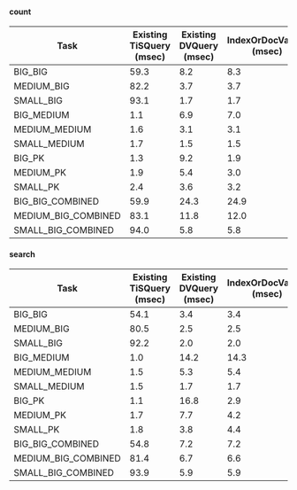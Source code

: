 

#### count
| Task                | Existing TiSQuery (msec) | Existing DVQuery (msec) | IndexOrDocValues (msec) | Proposed TiSQuery (msec) |
|---------------------|--------------------------|-------------------------|-------------------------|--------------------------|
| BIG_BIG             | 59.3                     | 8.2                     | 8.3                     | 11.6                     |
| MEDIUM_BIG          | 82.2                     | 3.7                     | 3.7                     | 5.8                      |
| SMALL_BIG           | 93.1                     | 1.7                     | 1.7                     | 2.6                      |
| BIG_MEDIUM          | 1.1                      | 6.9                     | 7.0                     | 1.1                      |
| MEDIUM_MEDIUM       | 1.6                      | 3.1                     | 3.1                     | 1.5                      |
| SMALL_MEDIUM        | 1.7                      | 1.5                     | 1.5                     | 1.6                      |
| BIG_PK              | 1.3                      | 9.2                     | 1.9                     | 0.9                      |
| MEDIUM_PK           | 1.9                      | 5.4                     | 3.0                     | 1.7                      |
| SMALL_PK            | 2.4                      | 3.6                     | 3.2                     | 1.8                      |
| BIG_BIG_COMBINED    | 59.9                     | 24.3                    | 24.9                    | 20.7                     |
| MEDIUM_BIG_COMBINED | 83.1                     | 11.8                    | 12.0                    | 11.0                     |
| SMALL_BIG_COMBINED  | 94.0                     | 5.8                     | 5.8                     | 5.8                      |


#### search
| Task                | Existing TiSQuery (msec) | Existing DVQuery (msec) | IndexOrDocValues (msec) | Proposed TiSQuery (msec) |
|---------------------|--------------------------|-------------------------|-------------------------|--------------------------|
| BIG_BIG             | 54.1                     | 3.4                     | 3.4                     | 3.8                      |
| MEDIUM_BIG          | 80.5                     | 2.5                     | 2.5                     | 3.1                      |
| SMALL_BIG           | 92.2                     | 2.0                     | 2.0                     | 2.5                      |
| BIG_MEDIUM          | 1.0                      | 14.2                    | 14.3                    | 1.0                      |
| MEDIUM_MEDIUM       | 1.5                      | 5.3                     | 5.4                     | 1.4                      |
| SMALL_MEDIUM        | 1.5                      | 1.7                     | 1.7                     | 1.4                      |
| BIG_PK              | 1.1                      | 16.8                    | 2.9                     | 0.8                      |
| MEDIUM_PK           | 1.7                      | 7.7                     | 4.2                     | 1.5                      |
| SMALL_PK            | 1.8                      | 3.8                     | 4.4                     | 1.5                      |
| BIG_BIG_COMBINED    | 54.8                     | 7.2                     | 7.2                     | 6.7                      |
| MEDIUM_BIG_COMBINED | 81.4                     | 6.7                     | 6.6                     | 6.4                      |
| SMALL_BIG_COMBINED  | 93.9                     | 5.9                     | 5.9                     | 5.7                      |


